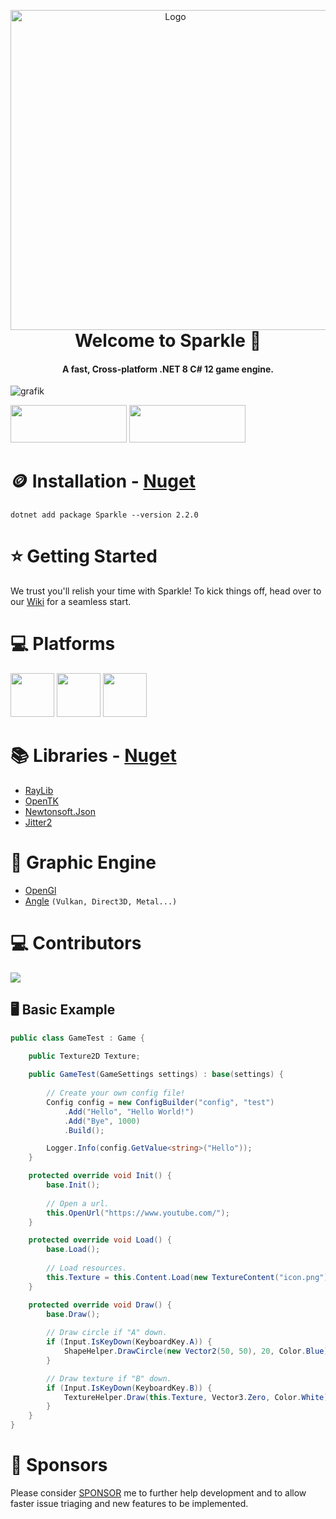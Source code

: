 <p align="center" style="margin-bottom: 0px !important;">
  <img width="512" src="https://cdn.discordapp.com/attachments/1036960672715644939/1131937257578836088/imaged.png" alt="Logo" align="center">
</p>

<h1 align="center" style="margin-top: 0px;">Welcome to Sparkle 🎉</h1>
<h4 align="center">A fast, Cross-platform .NET 8 C# 12 game engine.</h4>

![grafik](https://user-images.githubusercontent.com/65916181/220327780-328a50de-def5-485a-b769-1f98b5c292ad.png)

[<img src="https://cdn.discordapp.com/attachments/1023302120755187753/1216795862072688740/image-1.png?ex=6601b074&is=65ef3b74&hm=8c2c0e9bdafae052b6118485b7d4bca0438ebd10f73d30980d6d064fa4f75fd2&" width="186" height="60">](https://discord.gg/7XKw6YQa76)
[<img src="https://cdn.discordapp.com/attachments/821002652376367114/1216797507963584592/image.png?ex=6601b1fc&is=65ef3cfc&hm=34db74904787110fdf047ded64c3d3d2e1b77f5b5738f8d0c45bf7bad8a781b5&" width="186" height="60">](https://github.com/sponsors/MrScautHD)

🪙 Installation - [Nuget](https://www.nuget.org/packages/Sparkle)
==================================================================
<!-- Make sure to update this as new versions come out. Doing this makes it easier for people to copy paste, us devs are lazy -->
```
dotnet add package Sparkle --version 2.2.0
```

⭐ Getting Started
===================
We trust you'll relish your time with Sparkle! To kick things off, head over to our [Wiki](https://github.com/MrScautHD/Sparkle/wiki/Getting-Started) for a seamless start.

‍💻 Platforms
=============
[<img src="https://cdn.discordapp.com/attachments/821002652376367114/1216813998356562073/image.png?ex=6601c158&is=65ef4c58&hm=80bd4e40a9e3d4fcd88ae87633e56929a23ed5caf83ecb85a999446bb4cb7225&" width="70" height="70">](https://discord.gg/7XKw6YQa76)
[<img src="https://cdn.discordapp.com/attachments/821002652376367114/1216813997433688225/image.png?ex=6601c158&is=65ef4c58&hm=8b536653194045beb90ce072b09c677151a274da8520657c89cd64d998ad2241&" width="70" height="70">](https://discord.gg/7XKw6YQa76)
[<img src="https://cdn.discordapp.com/attachments/821002652376367114/1216813997873954866/image.png?ex=6601c158&is=65ef4c58&hm=fd50dfd9bdbda75f636a09dfa243aa04756c41e7d66ec1ea2980abef01377e6c&" width="70" height="70">](https://discord.gg/7XKw6YQa76)


📚 Libraries - [Nuget](https://www.nuget.org/packages)
======================================================
- [RayLib](https://www.raylib.com)
- [OpenTK](https://github.com/opentk/opentk)
- [Newtonsoft.Json](https://www.nuget.org/packages/Newtonsoft.Json)
- [Jitter2](https://www.nuget.org/packages/Jitter2)

🌋 Graphic Engine
==================
- [OpenGl](https://www.opengl.org/)
- [Angle](https://github.com/google/angle) `(Vulkan, Direct3D, Metal...)`

💻 Contributors
==================
<a href="https://github.com/mrscauthd/sparkle/graphs/contributors">
  <img src="https://contrib.rocks/image?repo=mrscauthd/sparkle&max=500&columns=20&anon=1" />
</a>


## 🖥️ Basic Example
```csharp
public class GameTest : Game {

    public Texture2D Texture;
    
    public GameTest(GameSettings settings) : base(settings) {
        
        // Create your own config file!
        Config config = new ConfigBuilder("config", "test")
            .Add("Hello", "Hello World!")
            .Add("Bye", 1000)
            .Build();

        Logger.Info(config.GetValue<string>("Hello"));
    }

    protected override void Init() {
        base.Init();
        
        // Open a url.
        this.OpenUrl("https://www.youtube.com/");
    }

    protected override void Load() {
        base.Load();
        
        // Load resources.
        this.Texture = this.Content.Load(new TextureContent("icon.png"));
    }

    protected override void Draw() {
        base.Draw();
        
        // Draw circle if "A" down.
        if (Input.IsKeyDown(KeyboardKey.A)) {
            ShapeHelper.DrawCircle(new Vector2(50, 50), 20, Color.Blue);
        }

        // Draw texture if "B" down.
        if (Input.IsKeyDown(KeyboardKey.B)) {
            TextureHelper.Draw(this.Texture, Vector3.Zero, Color.White);
        }
    }
}
```

💸 Sponsors
============
Please consider [SPONSOR](https://github.com/sponsors/MrScautHD) me to further help development and to allow faster issue triaging and new features to be implemented.
